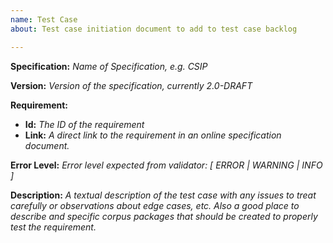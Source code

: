 ```yaml
---
name: Test Case
about: Test case initiation document to add to test case backlog

---
```


**Specification:** *Name of Specification, e.g. CSIP*

**Version:** *Version of the specification, currently 2.0-DRAFT*

**Requirement:**
- **Id:** *The ID of the requirement*
- **Link:** *A direct link to the requirement in an online specification document.*

**Error Level:** *Error level expected from validator: [ ERROR | WARNING | INFO ]*

**Description:** *A textual description of the test case with any issues to treat carefully or observations about edge cases, etc. Also a good place to
describe and specific corpus packages that should be created to properly test
the requirement.*
